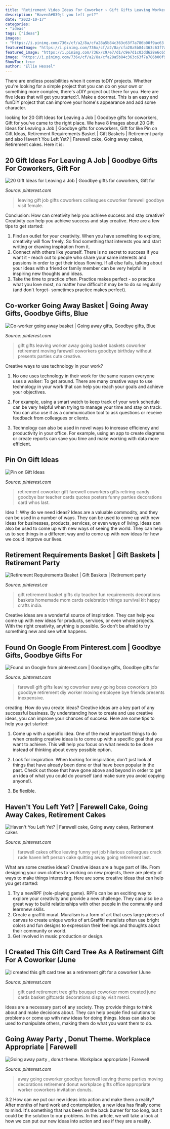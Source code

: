 ```yaml
---
title: "Retirement Video Ideas For Coworker ~ Gift Gifts Leaving Worker Away Going Basket Baskets Coworker Retirement Moving Farewell Coworkers Goodbye Birthday Without Presents Parties Cute Creative"
description: "Haven&#039;t you left yet?"
date: "2022-10-17"
categories:
- "ideas"
tags: ["ideas"]
images:
- "https://i.pinimg.com/736x/cf/a2/8a/cfa28a5b84c363c63f7a786b00f9ac63.jpg?b=t"
featuredImage: "https://i.pinimg.com/736x/cf/a2/8a/cfa28a5b84c363c63f7a786b00f9ac63.jpg?b=t"
featured_image: "https://i.pinimg.com/736x/c9/e7/d1/c9e7d1c03dd628e6c65592170699bc7c.jpg"
image: "https://i.pinimg.com/736x/cf/a2/8a/cfa28a5b84c363c63f7a786b00f9ac63.jpg?b=t"
ShowToc: true
author: "Ellie Hessel"
---
```



There are endless possibilities when it comes toDIY projects. Whether you're looking for a simple project that you can do on your own or something more complex, there's aDIY project out there for you. Here are five ideas that will get you started:1. Make a doormat. This is an easy and funDIY project that can improve your home's appearance and add some character.

	

		
looking for 20 Gift Ideas for Leaving a Job | Goodbye gifts for coworkers, Gift for you've came to the right place. We have 8 Images about 20 Gift Ideas for Leaving a Job | Goodbye gifts for coworkers, Gift for like Pin on Gift Ideas, Retirement Requirements Basket | Gift Baskets | Retirement party and also Haven&#039;t You Left Yet? | Farewell cake, Going away cakes, Retirement cakes. Here it is:
		
    
## 20 Gift Ideas For Leaving A Job | Goodbye Gifts For Coworkers, Gift For

<img loading=lazy src="https://i.pinimg.com/736x/8d/b9/c3/8db9c32ebd5cd20d09ff90e21311a62d.jpg" onerror="this.onerror=null;this.src='https://tse2.mm.bing.net/th?id=OIP.lbChjRxbUhSa-HpucLnbXAAAAA&amp;pid=15.1';" alt="20 Gift Ideas for Leaving a Job | Goodbye gifts for coworkers, Gift for">

_Source: pinterest.com_

>leaving gift job gifts coworkers colleagues coworker farewell goodbye visit female. 

	

Conclusion: How can creativity help you achieve success and stay creative?
Creativity can help you achieve success and stay creative. Here are a few tips to get started: 
1. Find an outlet for your creativity. When you have something to explore, creativity will flow freely. So find something that interests you and start writing or drawing inspiration from it. 
2. Connect with others like yourself. There is no secret to success if you want it - reach out to people who share your same interests and passions in order to get their ideas flowing. If all else fails, talking about your ideas with a friend or family member can be very helpful in inspiring new thoughts and ideas. 
3. Take the time to practice often. Practice makes perfect - so practice what you love most, no matter how difficult it may be to do so regularly (and don't forget- sometimes practice makes perfect).

    
## Co-worker Going Away Basket | Going Away Gifts, Goodbye Gifts, Blue

<img loading=lazy src="https://i.pinimg.com/originals/f2/a2/c1/f2a2c1d2fe64a363f4d29d0a1f02178c.jpg" onerror="this.onerror=null;this.src='https://tse4.mm.bing.net/th?id=OIP.QBM-tCjEd1s1BLPenZmMBgAAAA&amp;pid=15.1';" alt="Co-worker going away basket | Going away gifts, Goodbye gifts, Blue">

_Source: pinterest.com_

>gift gifts leaving worker away going basket baskets coworker retirement moving farewell coworkers goodbye birthday without presents parties cute creative. 

	

Creative ways to use technology in your work?
1. No one uses technology in their work for the same reason everyone uses a walker: To get around. There are many creative ways to use technology in your work that can help you reach your goals and achieve your objectives.
2. For example, using a smart watch to keep track of your work schedule can be very helpful when trying to manage your time and stay on track. You can also use it as a communication tool to ask questions or receive feedback from colleagues or clients.

3. Technology can also be used in novel ways to increase efficiency and productivity in your office. For example, using an app to create diagrams or create reports can save you time and make working with data more efficient.


    
## Pin On Gift Ideas

<img loading=lazy src="https://i.pinimg.com/736x/32/18/02/32180262bdc79d818c0ebcf8646d055a--teacher-retirement-gifts-from-coworkers-farewell-gift-for-coworker.jpg" onerror="this.onerror=null;this.src='https://tse4.mm.bing.net/th?id=OIP.dVi-oHEI1p8lB-C9flA5pQHaNK&amp;pid=15.1';" alt="Pin on Gift Ideas">

_Source: pinterest.com_

>retirement coworker gift farewell coworkers gifts retiring candy goodbye bar teacher cards quotes posters funny parties decorations card whos last. 

	

Idea 1: Why do we need ideas?
Ideas are a valuable commodity, and they can be used in a number of ways. They can be used to come up with new ideas for businesses, products, services, or even ways of living. Ideas can also be used to come up with new ways of seeing the world. They can help us to see things in a different way and to come up with new ideas for how we could improve our lives.

    
## Retirement Requirements Basket | Gift Baskets | Retirement Party

<img loading=lazy src="https://i.pinimg.com/736x/cf/a2/8a/cfa28a5b84c363c63f7a786b00f9ac63.jpg?b=t" onerror="this.onerror=null;this.src='https://tse1.mm.bing.net/th?id=OIP.S9TvpKpNpUDjE0sdDWgMDwHaJ3&amp;pid=15.1';" alt="Retirement Requirements Basket | Gift Baskets | Retirement party">

_Source: pinterest.ca_

>gift retirement basket gifts diy teacher fun requirements decorations baskets homemade mom cards celebration things survival kit happy crafts india. 

	

Creative ideas are a wonderful source of inspiration. They can help you come up with new ideas for products, services, or even whole projects. With the right creativity, anything is possible. So don't be afraid to try something new and see what happens.

    
## Found On Google From Pinterest.com | Goodbye Gifts, Goodbye Gifts For

<img loading=lazy src="https://i.pinimg.com/736x/27/be/a4/27bea4cd5ebf5f71f1f1e41b1f59f690.jpg" onerror="this.onerror=null;this.src='https://tse3.mm.bing.net/th?id=OIP.--oKrIx6pouKsREZ6ixogQHaJ3&amp;pid=15.1';" alt="Found on Google from pinterest.com | Goodbye gifts, Goodbye gifts for">

_Source: pinterest.com_

>farewell gift gifts leaving coworker away going boss coworkers job goodbye retirement diy worker moving employee bye friends presents inexpensive. 

	

creating: How do you create ideas?
Creative ideas are a key part of any successful business. By understanding how to create and use creative ideas, you can improve your chances of success. Here are some tips to help you get started:
1. Come up with a specific idea. One of the most important things to do when creating creative ideas is to come up with a specific goal that you want to achieve. This will help you focus on what needs to be done instead of thinking about every possible option.

2. Look for inspiration. When looking for inspiration, don’t just look at things that have already been done or that have been popular in the past. Check out those that have gone above and beyond in order to get an idea of what you could do yourself (and make sure you avoid copying anyone!).

3. Be flexible.

    
## Haven&#039;t You Left Yet? | Farewell Cake, Going Away Cakes, Retirement Cakes

<img loading=lazy src="https://i.pinimg.com/736x/b8/6c/65/b86c6579176c131463de3bb24d64ca6a.jpg" onerror="this.onerror=null;this.src='https://tse3.mm.bing.net/th?id=OIP.Sh7esiLV-dV-pT98d2mk3gHaHa&amp;pid=15.1';" alt="Haven&#039;t You Left Yet? | Farewell cake, Going away cakes, Retirement cakes">

_Source: pinterest.com_

>farewell cakes office leaving funny yet job hilarious colleagues crack rude haven left person cake quitting away going retirement last. 

	

What are some creative ideas?
Creative ideas are a huge part of life. From designing your own clothes to working on new projects, there are plenty of ways to make things interesting. Here are some creative ideas that can help you get started: 
1. Try a newRPF (role-playing game). RPFs can be an exciting way to explore your creativity and provide a new challenge. They can also be a great way to build relationships with other people in the community and learnnew skills. 
2. Create a graffiti mural. Muralism is a form of art that uses large pieces of canvas to create unique works of art.Graffiti muralists often use bright colors and fun designs to expression their feelings and thoughts about their community or world. 
3. Get involved in music production or design.

    
## I Created This Gift Card Tree As A Retirement Gift For A Coworker (June

<img loading=lazy src="https://i.pinimg.com/736x/c9/e7/d1/c9e7d1c03dd628e6c65592170699bc7c.jpg" onerror="this.onerror=null;this.src='https://tse3.mm.bing.net/th?id=OIP.ZN93SOaucgJZrJr--pC4eAHaJ3&amp;pid=15.1';" alt="I created this gift card tree as a retirement gift for a coworker (June">

_Source: pinterest.com_

>gift card retirement tree gifts bouquet coworker mom created june cards basket giftcards decorations display visit merci. 

	

Ideas are a necessary part of any society. They provide things to think about and make decisions about. They can help people find solutions to problems or come up with new ideas for doing things. Ideas can also be used to manipulate others, making them do what you want them to do.

    
## Going Away Party , Donut Theme. Workplace Appropriate | Farewell

<img loading=lazy src="https://i.pinimg.com/736x/0e/da/db/0edadb59c8e7544d2336cc1d741982ee--co-worker-going-away-party-office-going-away-party.jpg" onerror="this.onerror=null;this.src='https://tse2.mm.bing.net/th?id=OIP.knDMnHq3cwJIOeX_CWzrjAHaJ3&amp;pid=15.1';" alt="Going away party , donut theme. Workplace appropriate | Farewell">

_Source: pinterest.com_

>away going coworker goodbye farewell leaving theme parties moving decorations retirement donut workplace gifts office appropriate worker coworkers invitation donuts. 

	

3.2 How can we put our new ideas into action and make them a reality?
After months of hard work and contemplation, a new idea has finally come to mind. It's something that has been on the back burner for too long, but it could be the solution to our problems. In this article, we will take a look at how we can put our new ideas into action and see if they are a reality.

